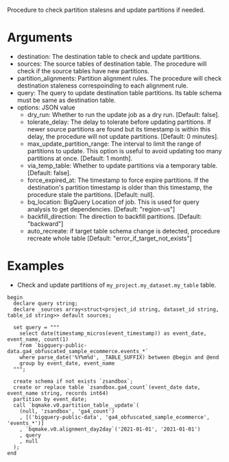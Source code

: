 Procedure to check partition stalesns and update partitions if needed.

Arguments
====

- destination: The destination table to check and update partitions.
- sources: The source tables of destination table. The procedure will check if the source tables have new partitions.
- partition_alignments: Partition alignment rules. The procedure will check destination staleness correspoinding to each alignment rule.
- query: The query to update destination table partitions. Its table schema must be same as destination table.
- options: JSON value
    * dry_run: Whether to run the update job as a dry run. [Default: false].
    * tolerate_delay: The delay to tolerate before updating partitions. If newer source partitions are found but its timestamp is within this delay, the procedure will not update partitions. [Default: 0 minutes].
    * max_update_partition_range: The interval to limit the range of partitions to update. This option is useful to avoid updating too many partitions at once. [Default: 1 month].
    * via_temp_table: Whether to update partitions via a temporary table. [Default: false].
    * force_expired_at: The timestamp to force expire partitions. If the destination's partition timestamp is older than this timestamp, the procedure stale the partitions. [Default: null].
    * bq_location: BigQuery Location of job. This is used for query analysis to get dependencies. [Default: "region-us"]
    * backfill_direction: The direction to backfill partitions. [Default: "backward"]
    * auto_recreate: if target table schema change is detected, procedure recreate whole table [Default: "error_if_target_not_exists"]

Examples
===

- Check and update partitions of `my_project.my_dataset.my_table` table.

```
begin
  declare query string;
  declare _sources array<struct<project_id string, dataset_id string, table_id string>> default sources;

  set query = """
    select date(timestamp_micros(event_timestamp)) as event_date, event_name, count(1)
    from `bigquery-public-data.ga4_obfuscated_sample_ecommerce.events_*`
    where parse_date('%Y%m%d', _TABLE_SUFFIX) between @begin and @end
    group by event_date, event_name
  """;

  create schema if not exists `zsandbox`;
  create or replace table `zsandbox.ga4_count`(event_date date, event_name string, records int64)
  partition by event_date;
  call `bqmake.v0.partition_table__update`(
    (null, 'zsandbox', 'ga4_count')
    , [('bigquery-public-data', 'ga4_obfuscated_sample_ecommerce', 'events_*')]
    , `bqmake.v0.alignment_day2day`('2021-01-01', '2021-01-01')
    , query
    , null
  );
end
```
